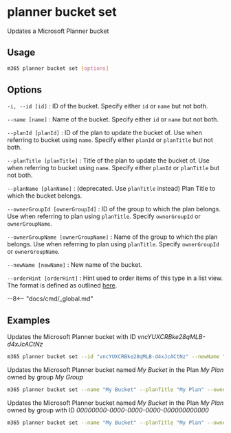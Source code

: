 # planner bucket set

Updates a Microsoft Planner bucket

## Usage

```sh
m365 planner bucket set [options]
```

## Options

`-i, --id [id]`
: ID of the bucket. Specify either `id` or `name` but not both.

`--name [name]`
: Name of the bucket. Specify either `id` or `name` but not both.

`--planId [planId]`
: ID of the plan to update the bucket of. Use when referring to bucket using `name`. Specify either `planId` or `planTitle` but not both.

`--planTitle [planTitle]`
: Title of the plan to update the bucket of. Use when referring to bucket using `name`. Specify either `planId` or `planTitle` but not both.

`--planName [planName]`
: (deprecated. Use `planTitle` instead) Plan Title to which the bucket belongs.

`--ownerGroupId [ownerGroupId]`
: ID of the group to which the plan belongs. Use when referring to plan using `planTitle`. Specify `ownerGroupId` or `ownerGroupName`.

`--ownerGroupName [ownerGroupName]`
: Name of the group to which the plan belongs. Use when referring to plan using `planTitle`. Specify `ownerGroupId` or `ownerGroupName`.

`--newName [newName]`
: New name of the bucket.

`--orderHint [orderHint]`
: Hint used to order items of this type in a list view. The format is defined as outlined [here](https://docs.microsoft.com/en-us/graph/api/resources/planner-order-hint-format?view=graph-rest-1.0).

--8<-- "docs/cmd/_global.md"

## Examples

Updates the Microsoft Planner bucket with ID _vncYUXCRBke28qMLB-d4xJcACtNz_

```sh
m365 planner bucket set --id "vncYUXCRBke28qMLB-d4xJcACtNz" --newName "New bucket name"
```

Updates the Microsoft Planner bucket named _My Bucket_ in the Plan _My Plan_ owned by group _My Group_

```sh
m365 planner bucket set --name "My Bucket" --planTitle "My Plan" --ownerGroupName "My Group" --newName "New bucket name"
```

Updates the Microsoft Planner bucket named _My Bucket_ in the Plan _My Plan_ owned by group with ID _00000000-0000-0000-0000-000000000000_

```sh
m365 planner bucket set --name "My Bucket" --planTitle "My Plan" --ownerGroupId 00000000-0000-0000-0000-000000000000 --newName "New bucket name"
```
